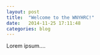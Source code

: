 ```yaml
---
layout: post
title:  "Welcome to the WNYHRC!"
date:   2014-11-25 17:11:48
categories: blog
---
```


Lorem ipsum....

